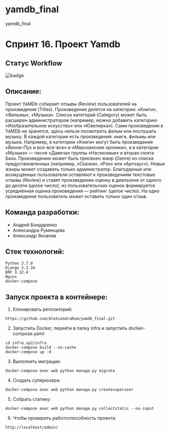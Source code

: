# yamdb_final
yamdb_final
# Спринт 16. Проект Yamdb

## Статус Workflow

![badge](https://github.com/AleksandraRum/yamdb_final/actions/workflows/yamdb_workflow.yml/badge.svg)

## Описание:
Проект YaMDb собирает отзывы (Review) пользователей на произведения (Titles). Произведения делятся на категории: «Книги», «Фильмы», «Музыка». Список категорий (Category) может быть расширен администратором (например, можно добавить категорию «Изобразительное искусство» или «Ювелирка»).
Сами произведения в YaMDb не хранятся, здесь нельзя посмотреть фильм или послушать музыку.
В каждой категории есть произведения: книги, фильмы или музыка. Например, в категории «Книги» могут быть произведения «Винни-Пух и все-все-все» и «Марсианские хроники», а в категории «Музыка» — песня «Давеча» группы «Насекомые» и вторая сюита Баха.
Произведению может быть присвоен жанр (Genre) из списка предустановленных (например, «Сказка», «Рок» или «Артхаус»). Новые жанры может создавать только администратор.
Благодарные или возмущённые пользователи оставляют к произведениям текстовые отзывы (Review) и ставят произведению оценку в диапазоне от одного до десяти (целое число); из пользовательских оценок формируется усреднённая оценка произведения — рейтинг (целое число). На одно произведение пользователь может оставить только один отзыв.

## Команда разработки:
- Андрей Бондаренко
- Александра Румянцева
- Александр Яковлев

## Стек технологий:

    Python 3.7.0
    Django 2.2.16
    DRF 3.12.4
    Nginx
    docker-compose

## Запуск проекта в контейнере:

1. Клонировать репозиторий:

```
https://github.com/AleksandraRum/yamdb_final.git
```

2.  Запустить Docker, перейти в папку infra и запустить docker-compose.yaml:

```
cd infra_sp2/infra
docker-compose build --no-cache
docker-compose up -d
```

3. Выполнить миграции:

```
docker-compose exec web python manage.py migrate
```

4. Создать суперюзера:

```
docker-compose exec web python manage.py createsuperuser
```

5. Собрать статику:

```
docker-compose exec web python manage.py collectstatic --no-input 
```

6. Чтобы проверить работоспособность проекта:

```
http://localhost/admin/
```
